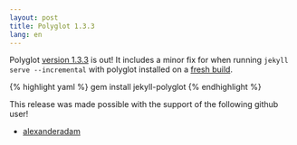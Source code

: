 ```yaml
---
layout: post
title: Polyglot 1.3.3
lang: en
---
```


Polyglot [version 1.3.3](https://rubygems.org/gems/jekyll-polyglot/versions/1.3.3) is out! It includes a minor fix for when running `jekyll serve --incremental` with polyglot installed on a [fresh build](https://github.com/untra/polyglot/issues/89).

{% highlight yaml %}
gem install jekyll-polyglot
{% endhighlight %}

This release was made possible with the support of the following github user!
* [alexanderadam](https://github.com/alexanderadam)
